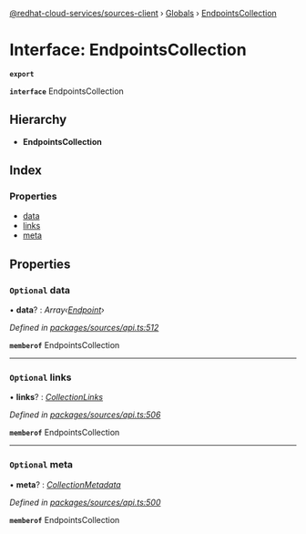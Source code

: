 [@redhat-cloud-services/sources-client](../README.md) › [Globals](../globals.md) › [EndpointsCollection](endpointscollection.md)

# Interface: EndpointsCollection

**`export`** 

**`interface`** EndpointsCollection

## Hierarchy

* **EndpointsCollection**

## Index

### Properties

* [data](endpointscollection.md#optional-data)
* [links](endpointscollection.md#optional-links)
* [meta](endpointscollection.md#optional-meta)

## Properties

### `Optional` data

• **data**? : *Array‹[Endpoint](endpoint.md)›*

*Defined in [packages/sources/api.ts:512](https://github.com/RedHatInsights/javascript-clients/blob/master/packages/sources/api.ts#L512)*

**`memberof`** EndpointsCollection

___

### `Optional` links

• **links**? : *[CollectionLinks](collectionlinks.md)*

*Defined in [packages/sources/api.ts:506](https://github.com/RedHatInsights/javascript-clients/blob/master/packages/sources/api.ts#L506)*

**`memberof`** EndpointsCollection

___

### `Optional` meta

• **meta**? : *[CollectionMetadata](collectionmetadata.md)*

*Defined in [packages/sources/api.ts:500](https://github.com/RedHatInsights/javascript-clients/blob/master/packages/sources/api.ts#L500)*

**`memberof`** EndpointsCollection
